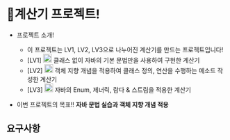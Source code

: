 # 🧮계산기 프로젝트!
- 프로젝트 소개!
  
  - 이 프로젝트는 LV1, LV2, LV3으로 나누어진 계산기를 만드는 프로젝트입니다!
  - [LV1] <img src="https://github.com/user-attachments/assets/87bc3748-60a5-488f-9a4e-c0a33a5b07f2" width="20"/>
    클래스 없이 자바의 기본 문법만을 사용하여 구현한 계산기
  - [LV2] <img src="https://github.com/user-attachments/assets/9b593025-eec6-4cdb-b175-49249076afc5" width="20"/>
    객체 지향 개념을 적용하여 클래스 정의, 연산을 수행하는 메소드 작성한 계산기
  - [LV3] <img src="https://github.com/user-attachments/assets/26e4659c-361d-4dbf-ae6b-8607ccfa5124" width="20"/>
    자바의 Enum, 제너릭, 람다 & 스트림을 적용한 계산기

- 이번 프로젝트의 목표!! <strong>자바 문법 실습과 객체 지향 개념 적용</strong>

## 요구사항
